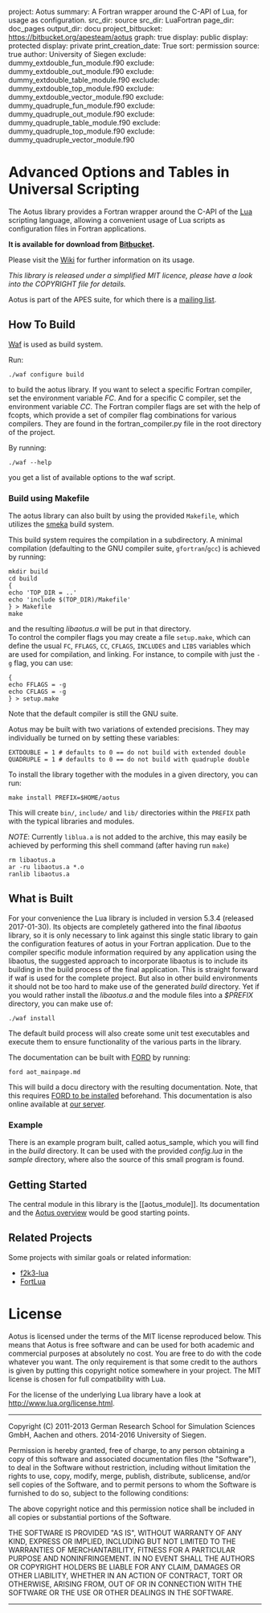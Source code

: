 project: Aotus
summary: A Fortran wrapper around the C-API of Lua, for usage as configuration.
src_dir: source
src_dir: LuaFortran
page_dir: doc_pages
output_dir: docu
project_bitbucket: https://bitbucket.org/apesteam/aotus
graph: true
display: public
display: protected
display: private
print_creation_date: True
sort: permission
source: true
author: University of Siegen
exclude: dummy_extdouble_fun_module.f90
exclude: dummy_extdouble_out_module.f90
exclude: dummy_extdouble_table_module.f90
exclude: dummy_extdouble_top_module.f90
exclude: dummy_extdouble_vector_module.f90
exclude: dummy_quadruple_fun_module.f90
exclude: dummy_quadruple_out_module.f90
exclude: dummy_quadruple_table_module.f90
exclude: dummy_quadruple_top_module.f90
exclude: dummy_quadruple_vector_module.f90

Advanced Options and Tables in Universal Scripting
==================================================

The Aotus library provides a Fortran wrapper around the C-API of the
[Lua](http://www.lua.org) scripting language, allowing a convenient usage of Lua
scripts as configuration files in Fortran applications.

**It is available for download from [Bitbucket](https://bitbucket.org/apesteam/aotus).**

Please visit the [Wiki](https://bitbucket.org/apesteam/aotus/wiki/Home)
for further information on its usage.

*This library is released under a simplified MIT licence, please have a look into the COPYRIGHT file for details.*

Aotus is part of the APES suite, for which there is a
[mailing list](https://listserv.uni-siegen.de/cgi-bin/mailman/listinfo/apes).


How To Build
------------

[Waf](http://code.google.com/p/waf/) is used as build system.

Run:

~~~~~~~~~~~{.sh}
./waf configure build
~~~~~~~~~~~

to build the aotus library.
If you want to select a specific Fortran compiler, set the environment variable
*FC*.
And for a specific C compiler, set the environment variable *CC*.
The Fortran compiler flags are set with the help of fcopts, which provide
a set of compiler flag combinations for various compilers.
They are found in the fortran_compiler.py file in the root directory of the project.

By running:

~~~~~~~~~~~{.sh}
./waf --help
~~~~~~~~~~~

you get a list of available options to the waf script.

### Build using Makefile

The aotus library can also built by using the provided `Makefile`,
which utilizes the [smeka](https://github.com/zerothi/smeka) build system.

This build system requires the compilation in a subdirectory.
A minimal compilation (defaulting to the GNU compiler suite,
`gfortran`/`gcc`) is achieved by running:

~~~~~{.sh}
mkdir build
cd build
{
echo 'TOP_DIR = ..'
echo 'include $(TOP_DIR)/Makefile'
} > Makefile
make
~~~~~

and the resulting *libaotus.a* will be put in that directory.  
To control the compiler flags you may create a file `setup.make`,
which can define the usual `FC`, `FFLAGS`, `CC`, `CFLAGS`, `INCLUDES`
and `LIBS` variables which are used for compilation, and linking.
For instance, to compile with just the `-g` flag, you can use:
~~~~~{.sh}
{
echo FFLAGS = -g
echo CFLAGS = -g
} > setup.make
~~~~~

Note that the default compiler is still the GNU suite.

Aotus may be built with two variations of extended precisions. They may
individually be turned on by setting these variables:
~~~~~{makefile}
EXTDOUBLE = 1 # defaults to 0 == do not build with extended double
QUADRUPLE = 1 # defaults to 0 == do not build with quadruple double
~~~~~

To install the library together with the modules in a given directory,
you can run:
~~~~~{.sh}
make install PREFIX=$HOME/aotus
~~~~~
This will create `bin/`, `include/` and `lib/` directories within the
`PREFIX` path with the typical libraries and modules.


_NOTE_: Currently `liblua.a` is not added to the archive, this may easily be
achieved by performing this shell command (after having run `make`)
~~~~~{.sh}
rm libaotus.a
ar -ru libaotus.a *.o
ranlib libaotus.a
~~~~~


What is Built
-------------

For your convenience the Lua library is included in version 5.3.4 (released
2017-01-30).
Its objects are completely gathered into the final *libaotus* library, so it is
only necessary to link against this single static library to gain the
configuration features of aotus in your Fortran application.
Due to the compiler specific module information required by any application
using the libaotus, the suggested approach to incorporate libaotus is to include
its building in the build process of the final application. This is straight
forward if waf is used for the complete project. But also in other build
environments it should not be too hard to make use of the generated *build*
directory.
Yet if you would rather install the *libaotus.a* and the module files into a
*$PREFIX* directory, you can make use of:

~~~~~~~~~~~{.sh}
./waf install
~~~~~~~~~~~

The default build process will also create some unit test executables and
execute them to ensure functionality of the various parts in the library.

The documentation can be built with [FORD](https://github.com/cmacmackin/ford)
by running:

~~~~~~~~~~~{.sh}
ford aot_mainpage.md
~~~~~~~~~~~

This will build a docu directory with the resulting documentation.
Note, that this requires
[FORD to be installed](https://github.com/cmacmackin/ford#installation)
beforehand.
This documentation is also online available at
[our server](https://geb.sts.nt.uni-siegen.de/doxy/aotus/).

### Example

There is an example program built, called aotus_sample, which you will find in
the *build* directory.
It can be used with the provided *config.lua* in the *sample* directory, where
also the source of this small program is found.

Getting Started
---------------
The central module in this library is the [[aotus_module]].
Its documentation and the [Aotus overview](page/index.html) would be good
starting points.


Related Projects
----------------

Some projects with similar goals or related information:

* [f2k3-lua](https://github.com/MaikBeckmann/f2k3-lua/tree/simple)
* [FortLua](https://github.com/adolgert/FortLua)


License
=======

Aotus is licensed under the terms of the MIT license reproduced below.
This means that Aotus is free software and can be used for both academic and
commercial purposes at absolutely no cost. You are free to do with the code
whatever you want.
The only requirement is that some credit to the authors is given by putting this
copyright notice somewhere in your project.
The MIT license is chosen for full compatibility with Lua.

For the license of the underlying Lua library have a look at
http://www.lua.org/license.html.

---
Copyright (C) 2011-2013 German Research School for Simulation Sciences GmbH,
                        Aachen and others.
              2014-2016 University of Siegen.

Permission is hereby granted, free of charge, to any person obtaining a copy
of this software and associated documentation files (the "Software"), to deal
in the Software without restriction, including without limitation the rights
to use, copy, modify, merge, publish, distribute, sublicense, and/or sell
copies of the Software, and to permit persons to whom the Software is
furnished to do so, subject to the following conditions:

The above copyright notice and this permission notice shall be included in
all copies or substantial portions of the Software.

THE SOFTWARE IS PROVIDED "AS IS", WITHOUT WARRANTY OF ANY KIND, EXPRESS OR
IMPLIED, INCLUDING BUT NOT LIMITED TO THE WARRANTIES OF MERCHANTABILITY,
FITNESS FOR A PARTICULAR PURPOSE AND NONINFRINGEMENT.  IN NO EVENT SHALL THE
AUTHORS OR COPYRIGHT HOLDERS BE LIABLE FOR ANY CLAIM, DAMAGES OR OTHER
LIABILITY, WHETHER IN AN ACTION OF CONTRACT, TORT OR OTHERWISE, ARISING FROM,
OUT OF OR IN CONNECTION WITH THE SOFTWARE OR THE USE OR OTHER DEALINGS IN
THE SOFTWARE.

---
